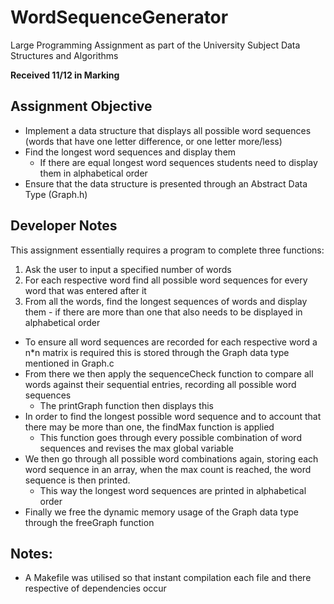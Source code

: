# WordSequenceGenerator

Large Programming Assignment as part of the University Subject Data Structures and Algorithms

**Received 11/12 in Marking**

## Assignment Objective

* Implement a data structure that displays all possible word sequences (words that have one letter difference, or one letter more/less)
* Find the longest word sequences and display them
  * If there are equal longest word sequences students need to display them in alphabetical order
* Ensure that the data structure is presented through an Abstract Data Type (Graph.h)

## Developer Notes

This assignment essentially requires a program to complete three functions:
1. Ask the user to input a specified number of words
2. For each respective word find all possible word sequences for every word that was entered after it
3. From all the words, find the longest sequences of words and display them - if there are more than one that also needs to be displayed in alphabetical order

* To ensure all word sequences are recorded for each respective word a n*n matrix is required this is stored through the Graph data type mentioned in Graph.c
* From there we then apply the sequenceCheck function to compare all words against their sequential entries, recording all possible word sequences
  * The printGraph function then displays this
* In order to find the longest possible word sequence and to account that there may be more than one, the findMax function is applied
  * This function goes through every possible combination of word sequences and revises the max global variable 
* We then go through all possible word combinations again, storing each word sequence in an array, when the max count is reached, the word sequence is then printed.
  * This way the longest word sequences are printed in alphabetical order
* Finally we free the dynamic memory usage of the Graph data type through the freeGraph function

## Notes:
* A Makefile was utilised so that instant compilation each file and there respective of dependencies occur
